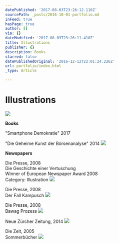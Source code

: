 ```yaml
---
datePublished: '2017-08-03T23:26:12.116Z'
sourcePath: _posts/2016-10-01-portfolio.md
inFeed: true
hasPage: true
author: []
via: {}
dateModified: '2017-08-03T23:26:11.410Z'
title: Illustrations
publisher: {}
description: Books
starred: false
datePublishedOriginal: '2016-12-12T22:01:24.226Z'
url: portfolio/index.html
_type: Article

---
```

# Illustrations
![](https://the-grid-user-content.s3-us-west-2.amazonaws.com/95f891ca-b3de-471e-9552-c3256f4d6805.gif)

**Books**

"Smartphone Demokratie" 2017

"Die Geheime Kunst der Börsenanalyse" 2014
![](https://the-grid-user-content.s3-us-west-2.amazonaws.com/7fe2f8d9-2ff3-4b56-90a8-be707e081963.png)

**Newspapers**

Die Presse, 2008  
Die Geschichte einer Vertuschung  
Winner of European Newspaper Award 2008  
Category: Illustration
![](https://the-grid-user-content.s3-us-west-2.amazonaws.com/e2970647-b5a8-4b7b-bf9d-c614bc98e9a8.png)

Die Presse, 2008  
Der Fall Kampusch
![](https://the-grid-user-content.s3-us-west-2.amazonaws.com/acb072b7-336e-4853-9969-1396502c2b59.png)

Die Presse, 2008  
Bawag Prozess
![](https://the-grid-user-content.s3-us-west-2.amazonaws.com/718f6f34-b169-40df-9164-57b6dd4cbbf9.png)

Neue Zürcher Zeitung, 2014
![](https://the-grid-user-content.s3-us-west-2.amazonaws.com/f84874a7-04ce-4eea-85d1-8fc03a6f8ad7.png)

Die Zeit, 2005  
Sommerbücher
![](https://the-grid-user-content.s3-us-west-2.amazonaws.com/3110196c-14ec-4fa5-99d6-eb148216677a.png)